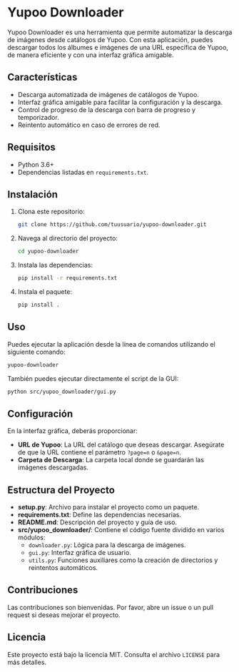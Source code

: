 # Yupoo Downloader

Yupoo Downloader es una herramienta que permite automatizar la descarga de imágenes desde catálogos de Yupoo. Con esta aplicación, puedes descargar todos los álbumes e imágenes de una URL específica de Yupoo, de manera eficiente y con una interfaz gráfica amigable.

## Características
- Descarga automatizada de imágenes de catálogos de Yupoo.
- Interfaz gráfica amigable para facilitar la configuración y la descarga.
- Control de progreso de la descarga con barra de progreso y temporizador.
- Reintento automático en caso de errores de red.

## Requisitos
- Python 3.6+
- Dependencias listadas en `requirements.txt`.

## Instalación
1. Clona este repositorio:
   ```sh
   git clone https://github.com/tuusuario/yupoo-downloader.git
   ```
2. Navega al directorio del proyecto:
   ```sh
   cd yupoo-downloader
   ```
3. Instala las dependencias:
   ```sh
   pip install -r requirements.txt
   ```
4. Instala el paquete:
   ```sh
   pip install .
   ```

## Uso
Puedes ejecutar la aplicación desde la línea de comandos utilizando el siguiente comando:
```sh
yupoo-downloader
```

También puedes ejecutar directamente el script de la GUI:
```sh
python src/yupoo_downloader/gui.py
```

## Configuración
En la interfaz gráfica, deberás proporcionar:
- **URL de Yupoo**: La URL del catálogo que deseas descargar. Asegúrate de que la URL contiene el parámetro `?page=n` o `&page=n`.
- **Carpeta de Descarga**: La carpeta local donde se guardarán las imágenes descargadas.

## Estructura del Proyecto
- **setup.py**: Archivo para instalar el proyecto como un paquete.
- **requirements.txt**: Define las dependencias necesarias.
- **README.md**: Descripción del proyecto y guía de uso.
- **src/yupoo_downloader/**: Contiene el código fuente dividido en varios módulos:
  - `downloader.py`: Lógica para la descarga de imágenes.
  - `gui.py`: Interfaz gráfica de usuario.
  - `utils.py`: Funciones auxiliares como la creación de directorios y reintentos automáticos.

## Contribuciones
Las contribuciones son bienvenidas. Por favor, abre un issue o un pull request si deseas mejorar el proyecto.

## Licencia
Este proyecto está bajo la licencia MIT. Consulta el archivo `LICENSE` para más detalles.